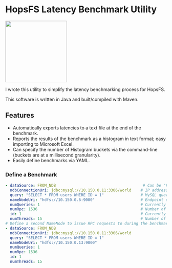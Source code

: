 # HopsFS Latency Benchmark Utility

<img src="https://i.imgur.com/USMkTD7.png" width="192" height="192" />

I wrote this utility to simplify the latency benchmarking process for HopsFS.

This software is written in Java and built/compiled with Maven. 

## Features

- Automatically exports latencies to a text file at the end of the benchmark.
- Reports the results of the benchmark as a histogram in text format; easy importing to Microsoft Excel.
- Can specify the number of Histogram buckets via the command-line (buckets are at a millisecond granularity).
- Easily define benchmarks via YAML.

### Define a Benchmark　

```yaml
- dataSource: FROM_NDB                                      # Can be "FROM_NDB" or "LOCAL_CACHE"
  ndbConnectionUri: jdbc:mysql://10.150.0.11:3306/world    # IP address of your MySQL Cluster (NDB) MySQL server.
  query: "SELECT * FROM users WHERE ID = 1"                # MySQL query that the NameNode should execute.
  nameNodeUri: "hdfs://10.150.0.6:9000"                    # Endpoint of the desired NameNode.
  numQueries: 1                                            # Currently unused.  
  numRpc: 1536                                             # Number of RPC requests issued PER CLIENT (i.e., PER THREAD).
  id: 1                                                    # Currently unused.  
  numThreads: 15                                           # Number of HopsFS clients (one client per thread).
# Define a second NameNode to issue RPC requests to during the benchmark.
- dataSource: FROM_NDB  
  ndbConnectionUri: jdbc:mysql://10.150.0.11:3306/world
  query: "SELECT * FROM users WHERE ID = 1"
  nameNodeUri: "hdfs://10.150.0.13:9000"
  numQueries: 1
  numRpc: 1536
  id: 1
  numThreads: 15
```
